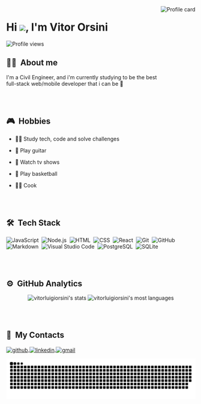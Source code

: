 <img align="right" height="590em" src="https://raw.githubusercontent.com/gist/vitorluigiorsini/0fd6a71f95de39204160d69a3469d7f3/raw/eea9bd277f66776d391b975dd9155c136a944fb2/githubcard.svg" alt="Profile card">
<h1 align="left">Hi <img height="30em" src="https://raw.githubusercontent.com/kaueMarques/kaueMarques/master/hi.gif">, I'm Vitor Orsini</h1>
<p align="left"> <img src="https://komarev.com/ghpvc/?username=vitorluigiorsini&color=blueviolet" alt="Profile views" /> </p>

## 🧔‍♂️ &nbsp;About me

I'm a Civil Engineer, and i'm currently studying to be the best full-stack web/mobile developer that i can be 🤙

<br><br>

## 🎮 &nbsp;Hobbies

- 👨‍💻 Study tech, code and solve challenges

- 🎸 Play guitar

- 🎥 Watch tv shows

- 🏀 Play basketball

- 👨‍🍳 Cook

<br><br>

## 🛠 &nbsp;Tech Stack

![JavaScript](https://img.shields.io/badge/-JavaScript-05122A?style=flat&logo=javascript)&nbsp;
![Node.js](https://img.shields.io/badge/-Node.js-05122A?style=flat&logo=node.js)&nbsp;
![HTML](https://img.shields.io/badge/-HTML-05122A?style=flat&logo=HTML5)&nbsp;
![CSS](https://img.shields.io/badge/-CSS-05122A?style=flat&logo=CSS3&logoColor=1572B6)&nbsp;
![React](https://img.shields.io/badge/-React-05122A?style=flat&logo=react)&nbsp;
![Git](https://img.shields.io/badge/-Git-05122A?style=flat&logo=git)&nbsp;
![GitHub](https://img.shields.io/badge/-GitHub-05122A?style=flat&logo=github)&nbsp;
![Markdown](https://img.shields.io/badge/-Markdown-05122A?style=flat&logo=markdown)&nbsp;
![Visual Studio Code](https://img.shields.io/badge/-Visual%20Studio%20Code-05122A?style=flat&logo=visual-studio-code&logoColor=007ACC)&nbsp;
![PostgreSQL](https://img.shields.io/badge/-PostgreSQL-05122A?style=flat&logo=postgresql)&nbsp;
![SQLite](https://img.shields.io/badge/-SQLite-05122A?style=flat&logo=sqlite)&nbsp;
  
<br><br>

## ⚙ &nbsp;GitHub Analytics

<p align="center">
<img height="160em" src="https://github-readme-stats.vercel.app/api?username=vitorluigiorsini&show_icons=true&theme=midnight-purple" alt="vitorluigiorsini's stats"/>
<img height="160em" src="https://github-readme-stats.vercel.app/api/top-langs/?username=vitorluigiorsini&layout=compact&theme=midnight-purple" alt="vitorluigiorsini's most languages"/>
</p>

<br><br>

## 📱 &nbsp;My Contacts

<p align="left">
<a href="https://github.com/vitorluigiorsini" target="_blank">
  <img align="center" src="https://img.shields.io/badge/-vitorluigiorsini-05122A?style=flat&logo=github" alt="github"/>
</a>
<a href="https://linkedin.com/in/vitorluigiorsini" target="_blank">
  <img align="center" src="https://img.shields.io/badge/-vitorluigiorsini-05122A?style=flat&logo=linkedin" alt="linkedin"/>
</a>
<a href="mailto:vitorluigiorsini@gmail.com" target="_blank">
  <img align="center" src="https://img.shields.io/badge/-vitorluigiorsini-05122A?style=flat&logo=gmail" alt="gmail"/>
</a>
</p>

![Snake animation](https://github.com/vitorluigiorsini/vitorluigiorsini/blob/output/github-contribution-grid-snake.svg)

